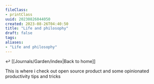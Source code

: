 ```yaml
---
fileClass:
- printClass
uuid: 20230826044050
created: 2023-08-26T04:40:50
title: "Life and philosophy"
draft: false
tags:
aliases:
- "Life and philosophy"
---
```

↩ [[Journals/Garden/index|Back to home]]

This is where i check out open source product and some opinionated productivity tips and tricks


